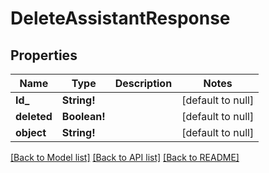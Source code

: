 # DeleteAssistantResponse

## Properties
Name | Type | Description | Notes
------------ | ------------- | ------------- | -------------
**Id_** | **String!** |  | [default to null]
**deleted** | **Boolean!** |  | [default to null]
**object** | **String!** |  | [default to null]

[[Back to Model list]](../README.md#documentation-for-models) [[Back to API list]](../README.md#documentation-for-api-endpoints) [[Back to README]](../README.md)


